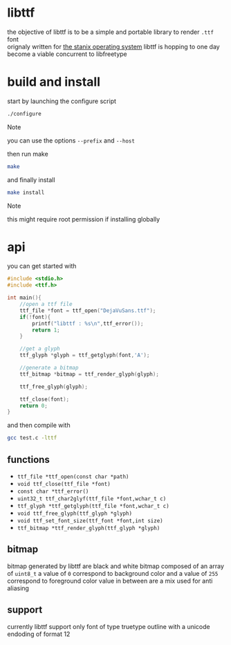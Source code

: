# libttf
the objective of libttf is to be a simple and portable library to render `.ttf` font  
orignaly written for [the stanix operating system](https://github.com/tayoky/stanix) libttf is hopping to one day become a viable concurrent to libfreetype

# build and install
start by launching the configure script
```sh
./configure
```
> [!NOTE]
> you can use the options `--prefix` and `--host`

then run make
```sh
make
```

and finally install
```sh
make install
```
> [!NOTE]
> this might require root permission if installing globally

# api
you can get started with
```c
#include <stdio.h>
#include <ttf.h>

int main(){
    //open a ttf file
    ttf_file *font = ttf_open("DejaVuSans.ttf");
    if(!font){
        printf("libttf : %s\n",ttf_error());
        return 1;
    }

    //get a glyph
    ttf_glyph *glyph = ttf_getglyph(font,'A');

    //generate a bitmap
    ttf_bitmap *bitmap = ttf_render_glyph(glyph);

    ttf_free_glyph(glyph);

    ttf_close(font);
    return 0;
}
```

and then compile with
```sh
gcc test.c -lttf
```

## functions
- `ttf_file *ttf_open(const char *path)`
- `void ttf_close(ttf_file *font)`
- `const char *ttf_error()`
- `uint32_t ttf_char2glyf(ttf_file *font,wchar_t c)`
- `ttf_glyph *ttf_getglyph(ttf_file *font,wchar_t c)`
- `void ttf_free_glyph(ttf_glyph *glyph)`
- `void ttf_set_font_size(ttf_font *font,int size)`
- `ttf_bitmap *ttf_render_glyph(ttf_glyph *glyph)`

## bitmap
bitmap generated by libttf are black and white bitmap composed of an array of `uint8_t` a value of `0` correspond to background color and a value of `255` correspond to foreground color value in between are a mix used for anti aliasing

## support
currently libttf support only font of type truetype outline with a unicode endoding of format 12
